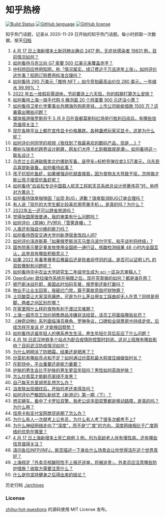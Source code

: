 # 知乎热榜
[![Build Status](https://github.com/ToWeLong/zhihu-hot-questions/workflows/CI/badge.svg)](https://github.com/ToWeLong/zhihu-hot-questions/actions)
[![GitHub language](https://img.shields.io/badge/language-golang-orange.svg)](https://golang.org/)
[![GitHub license](https://img.shields.io/github/license/ToWeLong/zhihu-hot-questions)](https://github.com/ToWeLong/zhihu-hot-questions/blob/main/LICENSE)

知乎热门话题，记录从 2020-11-29 日开始的知乎热门话题。每小时抓取一次数据，按天[归档](./archives)

<!-- BEGIN -->

1. [4 月 17 日上海新增本土新冠肺炎确诊 2417 例，无症状感染者 19831 例，目前情况如何？](https://www.zhihu.com/question/528585545)
1. [如何看待乌克兰向 G7 索要 500 亿美元来覆盖赤字？](https://www.zhihu.com/question/528509489)
1. [中科院回应停用知网，称「情况属实，续订费近千万且连年上涨」，如何评价这件事？知网订购费用标准合理吗？](https://www.zhihu.com/question/528599350)
1. [如何看待 290 万美元「推特 NFT 」如今竞拍最高出价仅 280 美元，一年缩水 99.99% ？](https://www.zhihu.com/question/528441293)
1. [2022 年五一放假前需调休，节前要连上六天班，你的假期打算怎么安排？](https://www.zhihu.com/question/528606928)
1. [如何看待上海一骑手代购 6 桶泡面 20 个鸡蛋要 900 元还没小票？](https://www.zhihu.com/question/528606474)
1. [如何看待卫星化学董事长外甥海外购房差钱，上市公司偷偷借款 1500 万？这暴露出哪些问题？](https://www.zhihu.com/question/528310713)
1. [媒体报道俄罗斯将于 5 月 9 日在首都莫斯科红场举行胜利日阅兵，有哪些信息值得关注？](https://www.zhihu.com/question/526353840)
1. [现在各种平台上都在宣传显卡价格暴跌，各种蛊惑玩家买显卡，这是为什么呢？](https://www.zhihu.com/question/526896929)
1. [如何评价何同学的视频《我找到了我最喜欢的数码产品，但是....》?](https://www.zhihu.com/question/528515989)
1. [椰树与瑞幸的跨界设计刷屏，网友们大呼「土到极致就是潮」，如何看待这一联名设计？](https://www.zhihu.com/question/527669669)
1. [乌克兰士兵通敌贩卖北约援助军备，装甲车+标枪导弹仅卖3.5万美元，乌东民兵喜提新装备，如何看待此事？](https://www.zhihu.com/question/528454218)
1. [孩子抗拒吃鱼虾，如果被强迫吃就直接吞，因为食物太大导致干呕，怎样做才能让孩子接受吃鱼虾呢？](https://www.zhihu.com/question/521803345)
1. [如何看待“白岩松专访中国载人航天工程航天员系统总设计师黄伟芬”时，称呼对方黄总？](https://www.zhihu.com/question/528338402)
1. [如何看待瑞幸咖啡因「出现 BUG」道歉？瑞幸取消BUG订单合理吗？](https://www.zhihu.com/question/528610322)
1. [有人说「现在的大学生都比较喜欢用苹果手机」，是真的吗？为什么？](https://www.zhihu.com/question/308832274)
1. [2022年五一还可以跨省旅游吗？](https://www.zhihu.com/question/528261962)
1. [觉得张国荣很普通，我的审美有什么问题吗？](https://www.zhihu.com/question/525220578)
1. [​如何评价《原神》PV短片「雪霁逢椿」？](https://www.zhihu.com/question/528627239)
1. [人类还有独自分娩的能力吗？](https://www.zhihu.com/question/355141075)
1. [如何看待西安交通大学创新港宿舍改四人间?](https://www.zhihu.com/question/528354441)
1. [如何评价泽连斯基「如果俄罗斯消灭马里乌波尔守军，和平谈判将终结」?](https://www.zhihu.com/question/528419663)
1. [国务院表示要足量发放使用全国统一通行证，核酸检测结果 48 小时内全国互认，此举具有哪些积极意义？](https://www.zhihu.com/question/528628842)
1. [如果 2022 年春季赛季后赛最后还是败者组夺冠的话，是否可以证明 LPL 的双败赛制有问题呢？](https://www.zhihu.com/question/527889140)
1. [如何看待华中农业大学研究生二年级学生成为 sci 一区杂志审稿人？](https://www.zhihu.com/question/528354569)
1. [OpenEuler 欧拉操作系统在捐赠之后，现在究竟做的如何？都是谁在用？](https://www.zhihu.com/question/528528056)
1. [顿巴斯决战在即，美国此时加码军援，俄罗斯还能打赢吗？](https://www.zhihu.com/question/527071984)
1. [物业不让业主回家，我砸烂门禁，算不算故意毁坏财物罪？](https://www.zhihu.com/question/472601377)
1. [土坑酸菜让大家深恶痛绝，可是为什么茅台用女工踩曲却无人在意？同样是用脚，两者之间区别在哪？](https://www.zhihu.com/question/522544974)
1. [在家里囤什么样的食物有利于渡过灾难期？](https://www.zhihu.com/question/37706273)
1. [上海一超市员工加价销售商品涉嫌非法经营，该员工将面临哪些处罚？](https://www.zhihu.com/question/528506949)
1. [《神奇动物》系列面临演员换角、罗琳争议，口碑和全球票房也持续走低，后续怎样开发该 IP 才能挽回颓势？](https://www.zhihu.com/question/527684197)
1. [如何看待这届年轻人的佛系养生生活，养生年轻化背后反应了什么问题？](https://www.zhihu.com/question/528070215)
1. [4 月 18 日武汉地铁多个站点为配合疫情防控暂时封闭，这对上班族有哪些影响？目前武汉防疫情况如何？](https://www.zhihu.com/question/528592428)
1. [为什么明明涂了防晒霜，结果还是晒黑了？](https://www.zhihu.com/question/527693735)
1. [炒菜机有哪些亮点和不足？如何通过炒菜机最大程度压缩做饭时长？](https://www.zhihu.com/question/521918151)
1. [在职场中，平台重要还是能力重要？](https://www.zhihu.com/question/524549560)
1. [护肤的男生会比不护肤的男生更显年轻吗？男性如何高效护肤？](https://www.zhihu.com/question/523871993)
1. [怎么炒青菜才能鲜亮翠绿不发黑？](https://www.zhihu.com/question/521304731)
1. [自己每天总爱胡思乱想怎么办？](https://www.zhihu.com/question/364386829)
1. [当皮肤出现细纹后，开始抗老还来得及吗？](https://www.zhihu.com/question/524263561)
1. [如何评价严敏团队新综艺《新游记》第一期（下）？](https://www.zhihu.com/question/528496527)
1. [想买辆车，看中了卡罗拉双擎，我老公说丰田双擎都是移动路障，是真的吗？为什么啊？](https://www.zhihu.com/question/521078545)
1. [信用卡和支付宝网商贷逾期了怎么办？](https://www.zhihu.com/question/528424831)
1. [为什么有人一次就考上公务员，为什么有人考了很多次都考不上?](https://www.zhihu.com/question/334358220)
1. [为什么神经网络走向了“深度”，而不是“广度”的方向，深度网络相比于广度网络的优势在哪里？](https://www.zhihu.com/question/528184564)
1. [4 月 17 日上海新增本土死亡病例 3 例，均为高龄老人伴有慢性病，还有哪些信息值得关注？](https://www.zhihu.com/question/528585978)
1. [请问各位INFP/INFJ，能否描述一下身处什么场景会让你觉得活在这个世界真好？](https://www.zhihu.com/question/528461395)
1. [上海规定「外卖员核酸阳性不上报还送单，将被追责」，外卖员应注意哪些防护措施？收取方需要注意什么？](https://www.zhihu.com/question/528436465)
1. [什么是你坚持健身之后得出来的结论？](https://www.zhihu.com/question/512344696)

<!-- END -->

历史归档 [./archives](./archives)


### License
[zhihu-hot-questions](https://github.com/towelong/zhihu-hot-questions) 的源码使用 MIT License 发布。